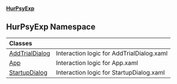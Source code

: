 #### [HurPsyExp](index.md 'index')

## HurPsyExp Namespace

| Classes | |
| :--- | :--- |
| [AddTrialDialog](HurPsyExp.AddTrialDialog.md 'HurPsyExp.AddTrialDialog') | Interaction logic for AddTrialDialog.xaml |
| [App](HurPsyExp.App.md 'HurPsyExp.App') | Interaction logic for App.xaml |
| [StartupDialog](HurPsyExp.StartupDialog.md 'HurPsyExp.StartupDialog') | Interaction logic for StartupDialog.xaml |
